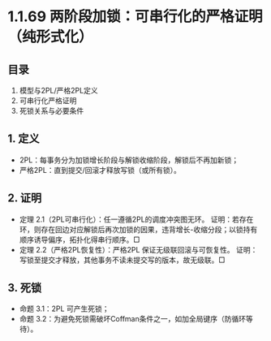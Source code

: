 # 1.1.69 两阶段加锁：可串行化的严格证明（纯形式化）

## 目录

1. 模型与2PL/严格2PL定义
2. 可串行化严格证明
3. 死锁关系与必要条件

## 1. 定义

- 2PL：每事务分为加锁增长阶段与解锁收缩阶段，解锁后不再加新锁；
- 严格2PL：直到提交/回滚才释放写锁（或所有锁）。

## 2. 证明

- 定理 2.1（2PL可串行化）：任一遵循2PL的调度冲突图无环。
  证明：若存在环，则存在回边对应解锁后再次加锁的因果，违背增长-收缩分段；以锁持有顺序诱导偏序，拓扑化得串行顺序。□
- 定理 2.2（严格2PL恢复性）：严格2PL 保证无级联回滚与可恢复性。
  证明：写锁至提交才释放，其他事务不读未提交写的版本，故无级联。□

## 3. 死锁

- 命题 3.1：2PL 可产生死锁；
- 命题 3.2：为避免死锁需破坏Coffman条件之一，如加全局键序（防循环等待）。
